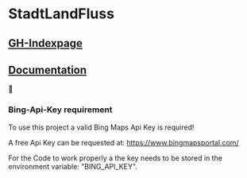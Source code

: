 # StadtLandFluss

<h2><a href="https://ob-fun-ws18.github.io/studienarbeit-stadtlandfluss/">GH-Indexpage</a></h2>
<h2><a href="https://ob-fun-ws18.github.io/studienarbeit-stadtlandfluss/docs/">Documentation</a></h2>
🎃

### Bing-Api-Key requirement

To use this project a valid Bing Maps Api Key is required!

A free Api Key can be requested at: https://www.bingmapsportal.com/

For the Code to work properly a the key needs to be stored in the environment variable: "BING_API_KEY".